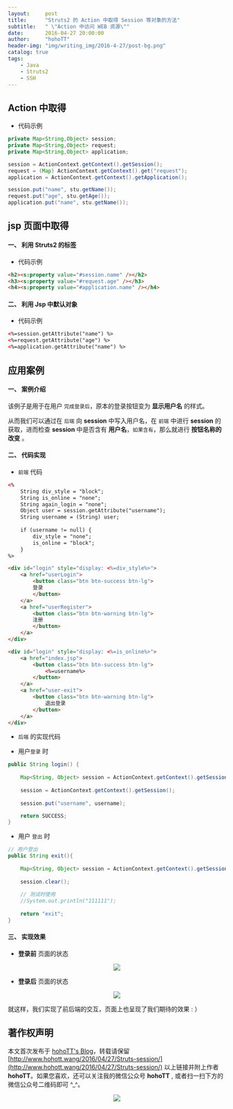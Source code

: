```yaml
---
layout:     post
title:      "Struts2 的 Action 中取得 Session 等对象的方法"
subtitle:   " \"Action 中访问 WEB 资源\""
date:       2016-04-27 20:00:00
author:     "hohoTT"
header-img: "img/writing_img/2016-4-27/post-bg.png"
catalog: true
tags:
    - Java
    - Struts2
    - SSH
---
```


## Action 中取得

 - 代码示例

```java
private Map<String,Object> session;  
private Map<String,Object> request;  
private Map<String,Object> application;  

session = ActionContext.getContext().getSession();  
request = (Map) ActionContext.getContext().get("request");  
application = ActionContext.getContext().getApplication();  

session.put("name", stu.getName());  
request.put("age", stu.getAge());  
application.put("name", stu.getName());  
```
 
## jsp 页面中取得

#### 一、 利用 Struts2 的标签

 - 代码示例

```html
<h2><s:property value="#session.name" /></h2>  
<h3><s:property value="#request.age" /></h3>  
<h4><s:property value="#application.name" /></h4>  
```

#### 二、 利用 Jsp 中默认对象

 - 代码示例

```html
<%=session.getAttribute("name") %>  
<%=request.getAttribute("age") %>  
<%=application.getAttribute("name") %>
```

## 应用案例

#### 一、 案例介绍

该例子是用于在用户 `完成登录后`，原本的登录按钮变为 **显示用户名** 的样式。

从而我们可以通过在 `后端` 向 **session** 中写入用户名，在 `前端` 中进行 **session** 的获取，进而检查 **session** 中是否含有 **用户名**，`如果含有`，那么就进行 **按钮名称的改变** 。

#### 二、 代码实现

 - `前端` 代码
 
```html
<%
	String div_style = "block";
	String is_online = "none";
	String again_login = "none";
	Object user = session.getAttribute("username");
	String username = (String) user;
	
	if (username != null) {
		div_style = "none";
		is_online = "block";
	}
%>

<div id="login" style="display: <%=div_style%>">
	<a href="userLogin">
		<button class="btn btn-success btn-lg">
		登录
		</button> 
	</a> 
	<a href="userRegister">
		<button class="btn btn-warning btn-lg">
		注册
		</button>
	</a>
</div>

<div id="login" style="display: <%=is_online%>">
	<a href="index.jsp">
		<button class="btn btn-success btn-lg">
			<%=username%>
		</button> 
	</a>
	<a href="user-exit">
		<button class="btn btn-warning btn-lg">
			退出登录
		</button> 
	</a>
</div>
```

 - `后端` 的实现代码
 
 - 用户`登录` 时

```java
public String login() {
    
    Map<String, Object> session = ActionContext.getContext().getSession();
    
	session = ActionContext.getContext().getSession();
	
	session.put("username", username);

	return SUCCESS;
}
```

 - 用户 `登出` 时

```java
// 用户登出
public String exit(){
	
	Map<String, Object> session = ActionContext.getContext().getSession();
	
	session.clear();
	
	// 测试时使用
	//System.out.println("111111");
	
	return "exit";
}
```

#### 三、 实现效果

 - **登录前** 页面的状态
 
<div align="center"><img src="http://www.hohott.wang/img/writing_img/2016-4-27/result1.png"/></div>

 - **登录后** 页面的状态

<div align="center"><img src="http://www.hohott.wang/img/writing_img/2016-4-27/result2.png"/></div>

就这样，我们实现了前后端的交互，页面上也呈现了我们期待的效果 : ）


  
## 著作权声明
本文首次发布于 [hohoTT's Blog](http://www.hohott.wang/)，转载请保留 [http://www.hohott.wang/2016/04/27/Struts-session/](http://www.hohott.wang/2016/04/27/Struts-session/) 以上链接并附上作者 **hohoTT**。如果您喜欢，还可以关注我的微信公众号 **hohoTT** , 或者扫一扫下方的微信公众号二维码即可 ^_^。
<div align="center"><img src="http://www.hohott.wang/img/WeiXinImg.jpg"/></div>

